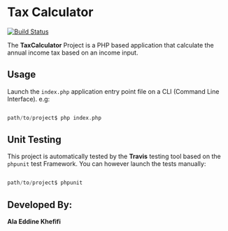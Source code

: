 Tax Calculator
=====================

[![Build Status](https://travis-ci.org/NAYZO/TaxCalculator.svg?branch=master)](https://travis-ci.org/NAYZO/TaxCalculator)

The **TaxCalculator** Project is a PHP based application that calculate the annual income tax based on an income input.

Usage
-----

Launch the ``index.php`` application entry point file on a CLI (Command Line Interface). e.g:

``` php

path/to/project$ php index.php

```

Unit Testing
------------

This project is automatically tested by the **Travis** testing tool based on the ``phpunit`` test Framework. You can however launch the tests manually: 

``` php

path/to/project$ phpunit

```


Developed By:
------------

**Ala Eddine Khefifi**
